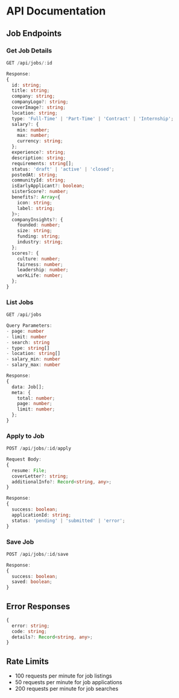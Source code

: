 # API Documentation

## Job Endpoints

### Get Job Details

```typescript
GET /api/jobs/:id

Response:
{
  id: string;
  title: string;
  company: string;
  companyLogo?: string;
  coverImage?: string;
  location: string;
  type: 'Full-Time' | 'Part-Time' | 'Contract' | 'Internship';
  salary?: {
    min: number;
    max: number;
    currency: string;
  };
  experience?: string;
  description: string;
  requirements: string[];
  status: 'draft' | 'active' | 'closed';
  postedAt: string;
  communityId: string;
  isEarlyApplicant?: boolean;
  sisterScore?: number;
  benefits?: Array<{
    icon: string;
    label: string;
  }>;
  companyInsights?: {
    founded: number;
    size: string;
    funding: string;
    industry: string;
  };
  scores?: {
    culture: number;
    fairness: number;
    leadership: number;
    workLife: number;
  };
}
```

### List Jobs

```typescript
GET /api/jobs

Query Parameters:
- page: number
- limit: number
- search: string
- type: string[]
- location: string[]
- salary_min: number
- salary_max: number

Response:
{
  data: Job[];
  meta: {
    total: number;
    page: number;
    limit: number;
  };
}
```

### Apply to Job

```typescript
POST /api/jobs/:id/apply

Request Body:
{
  resume: File;
  coverLetter?: string;
  additionalInfo?: Record<string, any>;
}

Response:
{
  success: boolean;
  applicationId: string;
  status: 'pending' | 'submitted' | 'error';
}
```

### Save Job

```typescript
POST /api/jobs/:id/save

Response:
{
  success: boolean;
  saved: boolean;
}
```

## Error Responses

```typescript
{
  error: string;
  code: string;
  details?: Record<string, any>;
}
```

## Rate Limits

- 100 requests per minute for job listings
- 50 requests per minute for job applications
- 200 requests per minute for job searches
